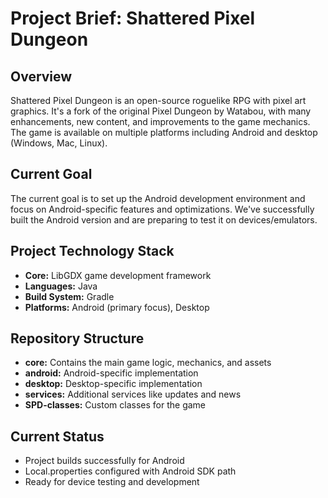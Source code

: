 # Project Brief: Shattered Pixel Dungeon

## Overview
Shattered Pixel Dungeon is an open-source roguelike RPG with pixel art graphics. It's a fork of the original Pixel Dungeon by Watabou, with many enhancements, new content, and improvements to the game mechanics. The game is available on multiple platforms including Android and desktop (Windows, Mac, Linux).

## Current Goal
The current goal is to set up the Android development environment and focus on Android-specific features and optimizations. We've successfully built the Android version and are preparing to test it on devices/emulators.

## Project Technology Stack
- **Core:** LibGDX game development framework
- **Languages:** Java
- **Build System:** Gradle
- **Platforms:** Android (primary focus), Desktop

## Repository Structure
- **core:** Contains the main game logic, mechanics, and assets
- **android:** Android-specific implementation
- **desktop:** Desktop-specific implementation
- **services:** Additional services like updates and news
- **SPD-classes:** Custom classes for the game

## Current Status
- Project builds successfully for Android
- Local.properties configured with Android SDK path
- Ready for device testing and development 